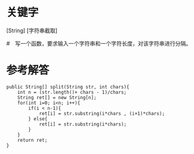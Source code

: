# 关键字
[String] [字符串截取]

#　写一个函数，要求输入一个字符串和一个字符长度，对该字符串进行分隔。

# 参考解答

```
public String[] split(String str, int chars){
    int n = (str.length()+ chars - 1)/chars;
    String ret[] = new String[n];
    for(int i=0; i<n; i++){
        if(i < n-1){
            ret[i] = str.substring(i*chars , (i+1)*chars);
        } else{
            ret[i] = str.substring(i*chars);
        }
    }
    return ret;
}
```